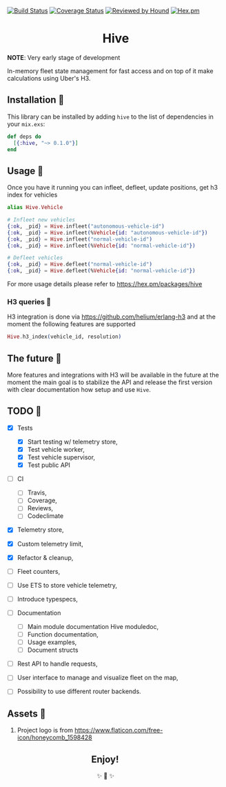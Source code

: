 [![Build Status](https://travis-ci.com/hive-fleet/hive-state.svg?branch=master)](https://travis-ci.com/hive-fleet/hive-state)
[![Coverage Status](https://coveralls.io/repos/github/hive-fleet/hive-state/badge.svg?branch=develop&v=1)](https://coveralls.io/github/hive-fleet/hive-state?branch=master)
[![Reviewed by Hound](https://img.shields.io/badge/Reviewed_by-Hound-8E64B0.svg)](https://houndci.com)
[![Hex.pm](https://img.shields.io/hexpm/l/hive?color=ff69b4&label=License)](https://opensource.org/licenses/Apache-2.0)

<p align="center">
  <h1 align="center">Hive</h1>
</p>

**NOTE**: Very early stage of development

In-memory fleet state management for fast access and on top of it make calculations using Uber's H3.


## Installation 💾

This library can be installed by adding `hive` to the list of dependencies in
your `mix.exs`:

```elixir
def deps do
  [{:hive, "~> 0.1.0"}]
end
```

## Usage 🚀
Once you have it running you can infleet, defleet, update positions, get h3 index for vehicles

```elixir
alias Hive.Vehicle

# Infleet new vehicles
{:ok, _pid} = Hive.infleet("autonomous-vehicle-id")
{:ok, _pid} = Hive.infleet(%Vehicle{id: "autonomous-vehicle-id"})
{:ok, _pid} = Hive.infleet("normal-vehicle-id")
{:ok, _pid} = Hive.infleet(%Vehicle{id: "normal-vehicle-id"})

# Defleet vehicles
{:ok, _pid} = Hive.defleet("normal-vehicle-id")
{:ok, _pid} = Hive.defleet(%Vehicle{id: "normal-vehicle-id"})
```

For more usage details please refer to https://hex.pm/packages/hive

### H3 queries 🍪

H3 integration is done via https://github.com/helium/erlang-h3 and at the moment the following
features are supported

```elixir
Hive.h3_index(vehicle_id, resolution)
```

## The future 🌈

More features and integrations with H3 will be available in the future
at the moment the main goal is to stabilize the API and release
the first version with clear documentation how setup and use `Hive`.

## TODO 🚧

* [x] Tests
  * [x] Start testing w/ telemetry store,
  * [x] Test vehicle worker,
  * [x] Test vehicle supervisor,
  * [x] Test public API
* [ ] CI
  * [ ] Travis,
  * [ ] Coverage,
  * [ ] Reviews,
  * [ ] Codeclimate
* [x] Telemetry store,
* [x] Custom telemetry limit,
* [x] Refactor & cleanup,
* [ ] Fleet counters,
* [ ] Use ETS to store vehicle telemetry,
* [ ] Introduce typespecs,
* [ ] Documentation
  * [ ] Main module documentation Hive moduledoc,
  * [ ] Function documentation,
  * [ ] Usage examples,
  * [ ] Document structs
* [ ] Rest API to handle requests,
* [ ] User interface to manage and visualize fleet on the map,
* [ ] Possibility to use different router backends.


## Assets 💄

1. Project logo is from https://www.flaticon.com/free-icon/honeycomb_1598428

<h2 align="center">Enjoy!&nbsp;&nbsp;&nbsp;&nbsp;&nbsp;&nbsp;&nbsp;&nbsp;&nbsp;&nbsp;</h2>
<p align="center">
        ✨ 🍰 ✨&nbsp;&nbsp;&nbsp;&nbsp;&nbsp;&nbsp;&nbsp;&nbsp;&nbsp;&nbsp;&nbsp;&nbsp;
</p>
